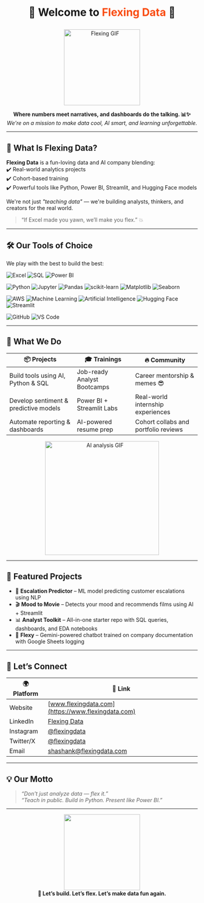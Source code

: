 <h1 align="center">

  💪 Welcome to <span style="color:#F94C10;">Flexing Data</span> 🧠
</h1>

<p align="center">
  <img src="https://media.giphy.com/media/L1R1tvI9svkIWwpVYr/giphy.gif" width="200" alt="Flexing GIF"/>
</p>

<p align="center">
  <b>Where numbers meet narratives, and dashboards do the talking. 📊✨</b><br/>
  <i>We're on a mission to make data cool, AI smart, and learning unforgettable.</i>
</p>

---

## 🧠 What Is Flexing Data?

**Flexing Data** is a fun-loving data and AI company blending:  
✔️ Real-world analytics projects  
✔️ Cohort-based training  
✔️ Powerful tools like Python, Power BI, Streamlit, and Hugging Face models  

We're not just *"teaching data"* — we're building analysts, thinkers, and creators for the real world.

> “If Excel made you yawn, we’ll make you flex.” 💥

---

## 🛠️ Our Tools of Choice

We play with the best to build the best:

![Excel](https://img.shields.io/badge/Microsoft_Excel-217346?style=for-the-badge&logo=microsoft-excel&logoColor=white)
![SQL](https://img.shields.io/badge/SQL-336791?style=for-the-badge&logo=postgresql&logoColor=white)
![Power BI](https://img.shields.io/badge/PowerBI-F2C811?style=for-the-badge&logo=powerbi&logoColor=black)

![Python](https://img.shields.io/badge/Python-3776AB?style=for-the-badge&logo=python&logoColor=white)
![Jupyter](https://img.shields.io/badge/Jupyter-F37626?style=for-the-badge&logo=jupyter&logoColor=white)
![Pandas](https://img.shields.io/badge/Pandas-150458?style=for-the-badge&logo=pandas&logoColor=white)
![scikit-learn](https://img.shields.io/badge/Scikit--learn-F7931E?style=for-the-badge&logo=scikit-learn&logoColor=white)
![Matplotlib](https://img.shields.io/badge/Matplotlib-11557C?style=for-the-badge&logo=matplotlib&logoColor=white)
![Seaborn](https://img.shields.io/badge/Seaborn-2E73B8?style=for-the-badge)

![AWS](https://img.shields.io/badge/AWS-FF9900?style=for-the-badge&logo=amazon-aws&logoColor=white)
![Machine Learning](https://img.shields.io/badge/Machine_Learning-00C853?style=for-the-badge)
![Artificial Intelligence](https://img.shields.io/badge/AI-00B8D4?style=for-the-badge)
![Hugging Face](https://img.shields.io/badge/HuggingFace-FCC624?style=for-the-badge&logo=huggingface&logoColor=black)
![Streamlit](https://img.shields.io/badge/Streamlit-FF4B4B?style=for-the-badge&logo=streamlit&logoColor=white)

![GitHub](https://img.shields.io/badge/GitHub-181717?style=for-the-badge&logo=github&logoColor=white)
![VS Code](https://img.shields.io/badge/VS_Code-007ACC?style=for-the-badge&logo=visual-studio-code&logoColor=white)


---

## 🎯 What We Do

| 📦 Projects | 🎓 Trainings | 🔥 Community |
|-------------|--------------|----------------|
| Build tools using AI, Python & SQL | Job-ready Analyst Bootcamps | Career mentorship & memes 😎 |
| Develop sentiment & predictive models | Power BI + Streamlit Labs | Real-world internship experiences |
| Automate reporting & dashboards | AI-powered resume prep | Cohort collabs and portfolio reviews |

<p align="center">
  <img src="https://media.giphy.com/media/5GoVLqeAOo6PK/giphy.gif" width="300" alt="AI analysis GIF"/>
</p>

---

## 🌟 Featured Projects

- 🤖 **Escalation Predictor** – ML model predicting customer escalations using NLP  
- 🎬 **Mood to Movie** – Detects your mood and recommends films using AI + Streamlit  
- 📊 **Analyst Toolkit** – All-in-one starter repo with SQL queries, dashboards, and EDA notebooks  
- 💬 **Flexy** – Gemini-powered chatbot trained on company documentation with Google Sheets logging

---

## 🤝 Let’s Connect

| 🌍 Platform | 🔗 Link |
|------------|--------|
| Website | [www.flexingdata.com](https://www.flexingdata.com) |
| LinkedIn | [Flexing Data](https://linkedin.com/company/flexingdata) |
| Instagram | [@flexingdata](https://instagram.com/flexingdata) |
| Twitter/X | [@flexingdata](https://twitter.com/flexingdata) |
| Email | [shashank@flexingdata.com](mailto:shashank@flexingdata.com) |

---

## 💡 Our Motto

> *“Don't just analyze data — flex it.”*  
> *“Teach in public. Build in Python. Present like Power BI.”*

---

<p align="center">
  <img src="https://media.giphy.com/media/YTbZzCkRQCEJa/giphy.gif" width="200"/>
  <br/><b>📢 Let’s build. Let’s flex. Let’s make data fun again.</b>
</p>

